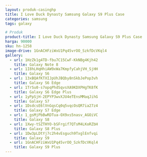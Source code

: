 ```yaml
---
layout: produk-casinghp
title: I Love Duck Dynasty Samsung Galaxy S9 Plus Case
categories: samsung
tags: galaxy

# Produk
product-title: I Love Duck Dynasty Samsung Galaxy S9 Plus Case
harga: 90000
sku: hn-1258
image-drive: 1GnACHFziWxU1Pq45vrOO_SzkfDcVKql4
gallery:
  - url: 1HzZk1g4TD-fbu7C15CwF-KkNBg4Kjh42
    title: Galaxy Note 8
  - url: 1I8hLHqHhiAW9xWa7KmpfyCahjVH_SjHH
    title: Galaxy S6
  - url: 13xBQAfKTXIJpUhJBQby8nSkbJePop3vh
    title: Galaxy S6 Edge
  - url: 1TrSu0-s7opqPhdSqvsXA9KDXPHgTK8fK
    title: Galaxy S6 Edge Plus
  - url: 1yPpSjH-2EPYP3wvXJU4eTEnsMMaqJihG
    title: Galaxy S7
  - url: 1DsdcsE6lVnGqsCq0q5vqcOsQR7ia27z4
    title: Galaxy S7 Edge
  - url: 1_gsMjPbBwRDTua-OX9xs5nasv_AGOiVC
    title: Galaxy S8
  - url: 1Xwy-tSZTHYO-bSFrgif7QTsM4LKoRZbH
    title: Galaxy S8 Plus
  - url: 1Dw3pLDtYj7c2h4vEsguch9TxglEnfvqi
    title: Galaxy S9
  - url: 1GnACHFziWxU1Pq45vrOO_SzkfDcVKql4
    title: Galaxy S9 Plus
---
```

